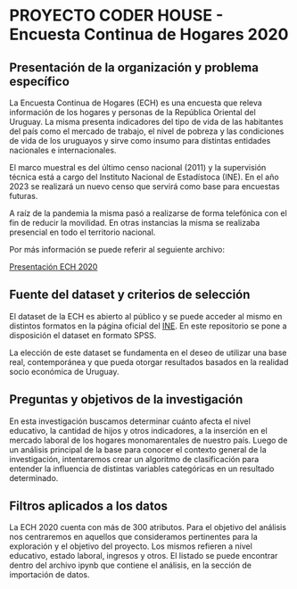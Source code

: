 # PROYECTO CODER HOUSE - Encuesta Continua de Hogares 2020
 
## Presentación de la organización y problema específico

La Encuesta Continua de Hogares (ECH) es una encuesta que releva información de los hogares y personas de la República Oriental del Uruguay. La misma presenta indicadores del tipo de vida de las habitantes del país como el mercado de trabajo, el nivel de pobreza y las condiciones de vida de los uruguayos y sirve como insumo para distintas entidades nacionales e internacionales.

El marco muestral es del último censo nacional (2011) y la supervisión técnica está a cargo del Instituto Nacional de Estadístoca (INE). En el año 2023 se realizará un nuevo censo que servirá como base para encuestas futuras.

A raíz de la pandemia la misma pasó a realizarse de forma telefónica con el fin de reducir la movilidad. En otras instancias la misma se realizaba presencial en todo el territorio nacional.

Por más información se puede referir al seguiente archivo:

[Presentación ECH 2020](https://rtc-cea.cepal.org/sites/default/files/2020-12/Presentaci%C3%B3n%20Uruguay.pdf)


## Fuente del dataset y criterios de selección

El dataset de la ECH es abierto al público y se puede acceder al mismo en distintos formatos en la página oficial del [INE](https://www.ine.gub.uy/encuesta-continua-de-hogares1). En este repositorio se pone a disposición el dataset en formato SPSS.

La elección de este dataset se fundamenta en el deseo de utilizar una base real, contemporánea y que pueda otorgar resultados basados en la realidad socio económica de Uruguay.

## Preguntas y objetivos de la investigación

En esta investigación buscamos determinar cuánto afecta el nivel educativo, la cantidad de hijos y otros indicadores, a la inserción en el mercado laboral de los hogares monomarentales de nuestro país. Luego de un análisis principal de la base para conocer el contexto general de la investigación, intentaremos crear un algoritmo de clasificación para entender la influencia de distintas variables categóricas en un resultado determinado.

## Filtros aplicados a los datos

La ECH 2020 cuenta con más de 300 atributos. Para el objetivo del análisis nos centraremos en aquellos que consideramos pertinentes para la exploración y el objetivo del proyecto. Los mismos refieren a nivel educativo, estado laboral, ingresos y otros. El listado se puede encontrar dentro del archivo ipynb que contiene el análisis, en la sección de importación de datos.